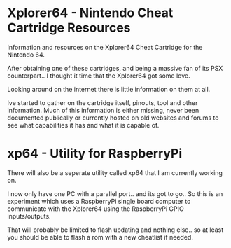 # Xplorer64 - Nintendo Cheat Cartridge Resources

Information and resources on the Xplorer64 Cheat Cartridge for the Nintendo 64.

After obtaining one of these cartridges, and being a massive fan of its PSX counterpart.. I thought it time that the Xplorer64 got some love.

Looking around on the internet there is little information on them at all.

Ive started to gather on the cartridge itself, pinouts, tool and other information. Much of this information is either missing, never been documented publically or currently hosted on old websites and forums to see what capabilities it has and what it is capable of.

# xp64 - Utility for RaspberryPi

There will also be a seperate utility called xp64 that I am currently working on.

I now only have one PC with a parallel port.. and its got to go.. So this is an experiment which uses a RaspberryPi single board computer to communicate with the Xplorer64 using the RaspberryPi GPIO inputs/outputs.

That will probably be limited to flash updating and nothing else.. so at least you should be able to flash a rom with a new cheatlist if needed.


